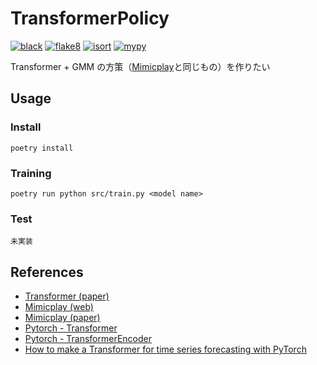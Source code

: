 # TransformerPolicy

[![black](https://img.shields.io/badge/code%20style-black-black.svg)](https://github.com/psf/black)
[![flake8](https://img.shields.io/badge/code%20style-flake8-black)](https://github.com/PyCQA/flake8)
[![isort](https://img.shields.io/badge/imports-isort-blue)](https://pycqa.github.io/isort/)
[![mypy](https://img.shields.io/badge/typing-mypy-blue)](https://github.com/python/mypy)

Transformer + GMM の方策（[Mimicplay](https://mimic-play.github.io)と同じもの）を作りたい

## Usage

### Install

```shell
poetry install
```

### Training

```shell
poetry run python src/train.py <model name>
```

### Test

```shell
未実装
```

## References

- [Transformer (paper)](https://arxiv.org/pdf/1706.03762.pdf)
- [Mimicplay (web)](https://mimic-play.github.io)
- [Mimicplay (paper)](https://arxiv.org/pdf/2302.12422.pdf)
- [Pytorch - Transformer](https://pytorch.org/docs/stable/generated/torch.nn.Transformer.html)
- [Pytorch - TransformerEncoder](https://pytorch.org/docs/stable/generated/torch.nn.TransformerEncoder.html)
- [How to make a Transformer for time series forecasting with PyTorch](https://towardsdatascience.com/how-to-make-a-pytorch-transformer-for-time-series-forecasting-69e073d4061e)
